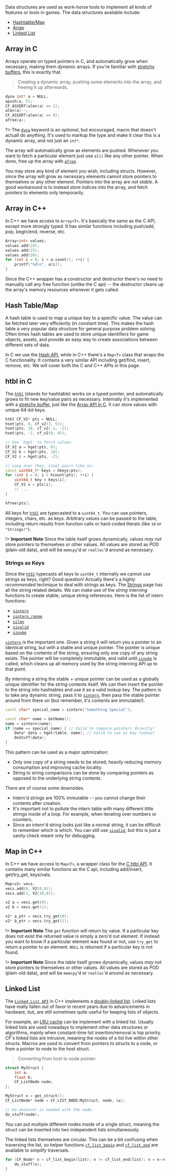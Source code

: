 [](../header.md ':include')

<br>

Data structures are used as work-horse tools to implement all kinds of features or tools in games. The data structures available include:

- [Hashtable/Map](https://randygaul.github.io/cute_framework/#/api_reference?id=hash)
- [Array](https://randygaul.github.io/cute_framework/#/api_reference?id=array)
- [Linked List](https://randygaul.github.io/cute_framework/#/api_reference?id=list)

## Array in C

Arrays operate on typed pointers in C, and automatically grow when necessary, making them _dynamic_ arrays. If you're familiar with [stretchy buffers](https://github.com/creikey/stretchy-buff), this is exactly that.

> Creating a dynamic array, pushing some elements into the array, and freeing it up afterwards.

```cpp
dyna int* a = NULL;
apush(a, 5);
CF_ASSERT(alen(a) == 1);
alen(a)--;
CF_ASSERT(alen(a) == 0);
afree(a);
```

?> The [`dyna`](https://randygaul.github.io/cute_framework/#/array/dyna) keyword is an _optional_, but encouraged, macro that doesn't actuall do anything. It's used to markup the type and make it clear this is a dynamic array, and not just an `int*`.

The array will automatically grow as elements are pushed. Whenever you want to fetch a particular element just use `a[i]` like any other pointer. When done, free up the array with [`afree`](https://randygaul.github.io/cute_framework/#/array/afree).

You may store any kind of element you wish, including structs. However, since the array will grow as necessary elements cannot store pointers to themselves or any other element. Pointers into the array are _not stable_. A good workaround is to instead store indices into the array, and fetch pointers to elements only temporarily.

## Array in C++

In C++ we have access to `Array<T>`. It's basically the same as the C API, except more strongly typed. It has similar functions including push/add, pop, begin/end, reverse, etc.

```cpp
Array<int> values;
values.add(10);
values.add(15);
values.add(20);
for (int i = 0; i < a.count(); ++i) {
	printf("%d\n", a[i]);
}
```

Since the C++ wrapper has a constructor and destructor there's no need to manually call any free function (unlike the C api) -- the destructor cleans up the array's memory resources whenever it gets called.

## Hash Table/Map

A hash table is used to map a unique key to a specific value. The value can be fetched later very efficiently (in constant time). This makes the hash table a very popular data structure for general purpose problem solving. Often times hash tables are used to store unique identifiers for game objects, assets, and provide an easy way to create associations between different sets of data.

In C we use the [Hash API](https://randygaul.github.io/cute_framework/#/api_reference?id=hash), while in C++ there's a `Map<T>` class that wraps the C functionality. It contains a very similar API including get/find, insert, remove, etc. We will cover both the C and C++ APIs in this page.

## htbl in C

The [`htbl`](https://randygaul.github.io/cute_framework/#/hash/htbl) (stands for hashtable) works on a typed pointer, and automatically grows to fit new key/value pairs as necessary. Internally it's implemented with a [stretchy buffer](https://github.com/creikey/stretchy-buff), just like the [Array API in C](https://randygaul.github.io/cute_framework/#/topics/data_structures?id=array). It can store values with unique 64-bit keys.

```cpp
htbl CF_V2* pts = NULL;
hset(pts, 0, cf_v2(3, 5));
hset(pts, 10, cf_v2(-1, -1);
hset(pts, -2, cf_v2(0, 0));

// Use `hget` to fetch values.
CF_V2 a = hget(pts, 0);
CF_V2 b = hget(pts, 10);
CF_V2 c = hget(pts, -2);

// Loop over {key, item} pairs like so:
const uint64_t* keys = hkeys(pts);
for (int i = 0; i < hcount(pts); ++i) {
    uint64_t key = keys[i];
    CF_V2 v = pts[i];
    // ...
}

hfree(pts);
```

All keys for [`htbl`](https://randygaul.github.io/cute_framework/#/hash/htbl) are typecasted to a `uint64_t`. You can use pointers, integers, chars, etc. as keys. Arbitrary values can be passed to the table, including return results from function calls or hard-coded literals (like `10` or `"Strings!"`).

!> **Important Note** Since the table itself grows dynamically, values _may not_ store pointers to themselves or other values. All values are stored as POD (plain-old data), and will be `memcpy`'d or `realloc`'d around as necessary.

### Strings as Keys

Since the [`htbl`](https://randygaul.github.io/cute_framework/#/hash/htbl) typecasts all keys to `uint64_t` internally we cannot use strings as keys, right? Good question! Actually there's a _highly recommended_ technique to deal with strings as keys. The [Strings](https://randygaul.github.io/cute_framework/#/topics/strings) page has all the string related details. We can make use of the _string interning_ functions to create stable, unique string references. Here is the list of intern functions:

* [`sintern`](https://randygaul.github.io/cute_framework/#/string/sintern)
* [`sintern_range`](https://randygaul.github.io/cute_framework/#/string/sintern_range)
* [`silen`](https://randygaul.github.io/cute_framework/#/string/silen)
* [`sivalid`](https://randygaul.github.io/cute_framework/#/string/sivalid)
* [`sinuke`](https://randygaul.github.io/cute_framework/#/string/sinuke)

[`sintern`](https://randygaul.github.io/cute_framework/#/string/sintern) is the important one. Given a string it will return you a pointer to an identical string, but with a stable and unique pointer. The pointer is unique based on the contents of the string, ensuring only one copy of any string exists. The pointer will be completely immutable, and valid until [`sinuke`](https://randygaul.github.io/cute_framework/#/string/sinuke) is called, which cleans up all memory used by the string interning API up to that point.

By interning a string the stable + unique pointer can be used as a globally unique identifier for the string contents itself. We can then insert the pointer to the string into hashtables and use it as a valid lookup key. The pattern is to take any dynamic string, pass it to [`sintern`](https://randygaul.github.io/cute_framework/#/string/sintern), then pass the stable pointer around from there on (but remember, it's contents are immutable!).

```cpp
const char* special_name = sintern("Something Special");

const char* name = GetName();
name = sintern(name);
if (name == special_name) { // Valid to compare pointers directly!
	Data* data = hget(table, name); // Valid to use as key lookup!
	DoStuff(data);
}
```

This pattern can be used as a major optimization:

- Only one copy of a string needs to be stored, heavily reducing memory consumption and improving cache locality.
- String to string comparisons can be done by comparing pointers as opposed to the underlying string contents.

There are of course some downsides.

- Intern'd strings are 100% immutable -- you cannot change their contents after creation.
- It's important not to pollute the intern table with many different little strings inside of a loop. For example, when iterating over numbers or counters.
- Since an intern'd string looks just like a normal string, it can be difficult to remember which is which. You can still use [`sivalid`](https://randygaul.github.io/cute_framework/#/string/sivalid), but this is just a sanity check meant only for debugging.

## Map in C++

In C++ we have access to `Map<T>`, a wrapper class for the [C htbl API](https://randygaul.github.io/cute_framework/#/topics/data_structures?id=hash-tablemap). It contains many similar functions as the C api, including add/insert, get/try_get, keys/vals.

```cpp
Map<v2> vecs;
vecs.add(0, V2(0,0));
vecs.add(1, V2(10,0));

v2 a = vecs.get(0);
v2 b = vecs.get(1);

v2* a_ptr = vecs.try_get(0);
v2* b_ptr = vecs.try_get(1);
```

!> **Important Note** The `get` function will return by value. If a particular key does not exist the returned value is simply a zero'd out element. If instead you want to know if a particular element was found or not, use `try_get` to return a pointer to an element. `NULL` is returned if a particular key is not found.

!> **Important Note** Since the table itself grows dynamically, values _may not_ store pointers to themselves or other values. All values are stored as POD (plain-old data), and will be `memcpy`'d or `realloc`'d around as necessary.

## Linked List

The [`Linked List API`](https://randygaul.github.io/cute_framework/#/api_reference?id=list) in C++ implements a [doubly-linked list](https://en.wikipedia.org/wiki/Doubly_linked_list). Lniked lists have really fallen out of favor in recent years due to advancements in hardware, but, are still sometimes quite useful for keeping lists of objects.

For example, an [LRU cache](https://leetcode.com/problems/lru-cache/) can be implement with a linked list. Usually linked lists are used nowadays to implement other data structures or algorithms, mainly when constant-time list insertion/removal is top priority. CF's linked lists are intrusive, meaning the nodes of a list live within other structs. Macros are used to convert from pointers to structs to a node, or from a pointer to node to the host struct.

> Converting from host to node pointer.

```cpp
struct MyStruct {
    int a;
    float b;
    CF_ListNode node;
};

MyStruct x = get_struct();
CF_ListNode* node = CF_LIST_NODE(MyStruct, node, &x);

// Do whatever is needed with the node.
do_stuff(node);
```

You can put multiple different nodes inside of a single struct, meaning the struct can be inserted into two independent lists simultaneously.

The linked lists themselves are circular. This can be a bit confusing when traversing the list, so helper functions [`cf_list_begin`](https://randygaul.github.io/cute_framework/#/list/cf_list_begin) and [`cf_list_end`](https://randygaul.github.io/cute_framework/#/list/cf_list_end) are available to simplify traversals.

```cpp
for (CF_Node* n = cf_list_begin(list); n != cf_list_end(list); n = n->next) {
    do_stuff(n);
}
```
